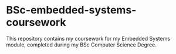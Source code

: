 # BSc-embedded-systems-coursework
This repository contains my coursework for my Embedded Systems module, completed during my BSc Computer Science Degree. 
